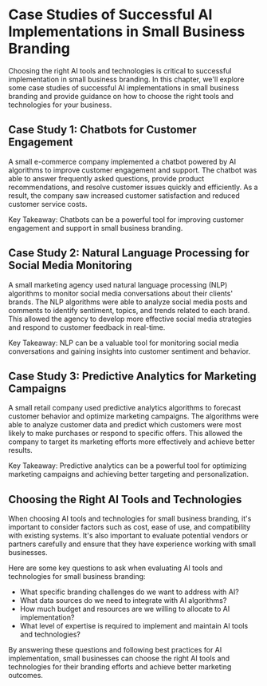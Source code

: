 Case Studies of Successful AI Implementations in Small Business Branding
=============================================================================================================================================================

Choosing the right AI tools and technologies is critical to successful implementation in small business branding. In this chapter, we'll explore some case studies of successful AI implementations in small business branding and provide guidance on how to choose the right tools and technologies for your business.

Case Study 1: Chatbots for Customer Engagement
----------------------------------------------

A small e-commerce company implemented a chatbot powered by AI algorithms to improve customer engagement and support. The chatbot was able to answer frequently asked questions, provide product recommendations, and resolve customer issues quickly and efficiently. As a result, the company saw increased customer satisfaction and reduced customer service costs.

Key Takeaway: Chatbots can be a powerful tool for improving customer engagement and support in small business branding.

Case Study 2: Natural Language Processing for Social Media Monitoring
---------------------------------------------------------------------

A small marketing agency used natural language processing (NLP) algorithms to monitor social media conversations about their clients' brands. The NLP algorithms were able to analyze social media posts and comments to identify sentiment, topics, and trends related to each brand. This allowed the agency to develop more effective social media strategies and respond to customer feedback in real-time.

Key Takeaway: NLP can be a valuable tool for monitoring social media conversations and gaining insights into customer sentiment and behavior.

Case Study 3: Predictive Analytics for Marketing Campaigns
----------------------------------------------------------

A small retail company used predictive analytics algorithms to forecast customer behavior and optimize marketing campaigns. The algorithms were able to analyze customer data and predict which customers were most likely to make purchases or respond to specific offers. This allowed the company to target its marketing efforts more effectively and achieve better results.

Key Takeaway: Predictive analytics can be a powerful tool for optimizing marketing campaigns and achieving better targeting and personalization.

Choosing the Right AI Tools and Technologies
--------------------------------------------

When choosing AI tools and technologies for small business branding, it's important to consider factors such as cost, ease of use, and compatibility with existing systems. It's also important to evaluate potential vendors or partners carefully and ensure that they have experience working with small businesses.

Here are some key questions to ask when evaluating AI tools and technologies for small business branding:

* What specific branding challenges do we want to address with AI?
* What data sources do we need to integrate with AI algorithms?
* How much budget and resources are we willing to allocate to AI implementation?
* What level of expertise is required to implement and maintain AI tools and technologies?

By answering these questions and following best practices for AI implementation, small businesses can choose the right AI tools and technologies for their branding efforts and achieve better marketing outcomes.
